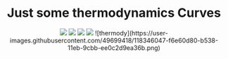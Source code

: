 <h1 align="center"> 
  
  <br>
    Just some thermodynamics Curves
  <br>
</h1>


<p align="center">
  <img src="https://img.shields.io/badge/Ecole-IPSA-%23075ebe?link=https://www.ipsa.fr//right&link=https://www.ipsa.fr//left">
  <img src="https://img.shields.io/badge/Aero2:-thermo-%2307bea4">
  <img src="https://img.shields.io/badge/Python-3.X-%C73600">
  <img src="https://img.shields.io/badge/State-en cours-green">
  ![thermody](https://user-images.githubusercontent.com/49699418/118346047-f6e60d80-b538-11eb-9cbb-ee0c2d9ea36b.png)
</p>










